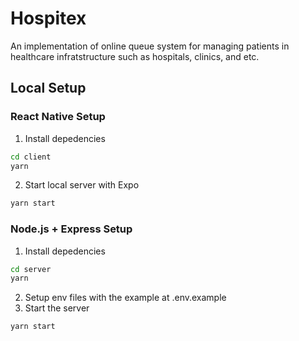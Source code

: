 # Hospitex

An implementation of online queue system for managing patients in healthcare infratstructure such as hospitals, clinics, and etc.
## Local Setup

### React Native Setup

1. Install depedencies

```bash
cd client
yarn
```

2. Start local server with Expo

```bash
yarn start
```

### Node.js + Express Setup

1. Install depedencies

```bash
cd server
yarn
```

2. Setup env files with the example at .env.example
3. Start the server

```bash
yarn start
```
